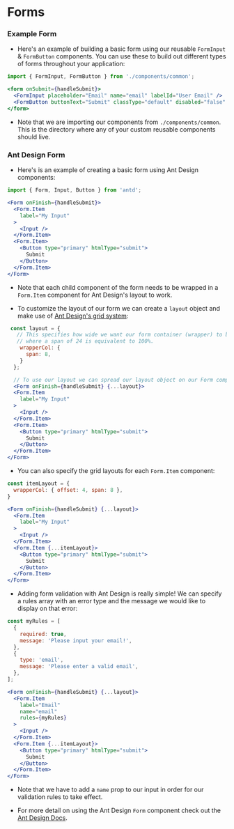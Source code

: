 # Forms

### Example Form

- Here's an example of building a basic form using our reusable `FormInput` & `FormButton` components. You can use these to build out different types of forms throughout your application:

```jsx
import { FormInput, FormButton } from './components/common';

<form onSubmit={handleSubmit}>
  <FormInput placeholder="Email" name="email" labelId="User Email" />
  <FormButton buttonText="Submit" classType="default" disabled="false" />
</form>
```

- Note that we are importing our components from `./components/common`. This is the directory where any of your custom reusable components should live.

### Ant Design Form

- Here's is an example of creating a basic form using Ant Design components:

```jsx
import { Form, Input, Button } from 'antd';

<Form onFinish={handleSubmit}>
  <Form.Item
    label="My Input"
  >
    <Input />
  </Form.Item>
  <Form.Item>
    <Button type="primary" htmlType="submit">
      Submit
    </Button>
  </Form.Item>
</Form>
```

- Note that each child component of the form needs to be wrapped in a `Form.Item` component for Ant Design's layout to work.

- To customize the layout of our form we can create a `layout` object and make use of <a href="https://ant.design/components/grid/" target="_blank">Ant Design's grid system</a>:

```jsx
 const layout = {
   // This specifies how wide we want our form container (wrapper) to be,
   // where a span of 24 is equivalent to 100%.
    wrapperCol: {
      span: 8,
    }
  };

  // To use our layout we can spread our layout object on our Form component:
  <Form onFinish={handleSubmit} {...layout}>
  <Form.Item
    label="My Input"
  >
    <Input />
  </Form.Item>
  <Form.Item>
    <Button type="primary" htmlType="submit">
      Submit
    </Button>
  </Form.Item>
</Form>
```

- You can also specify the grid layouts for each `Form.Item` component:

```jsx
const itemLayout = {
  wrapperCol: { offset: 4, span: 8 },
}

<Form onFinish={handleSubmit} {...layout}>
  <Form.Item
    label="My Input"
  >
    <Input />
  </Form.Item>
  <Form.Item {...itemLayout}>
    <Button type="primary" htmlType="submit">
      Submit
    </Button>
  </Form.Item>
</Form>
```

- Adding form validation with Ant Design is really simple! We can specify a rules array with an error type and the message we would like to display on that error:

```jsx
const myRules = [
  {
    required: true,
    message: 'Please input your email!',
  },
  {
    type: 'email',
    message: 'Please enter a valid email',
  },
];

<Form onFinish={handleSubmit} {...layout}>
  <Form.Item
    label="Email"
    name="email"
    rules={myRules}
  >
    <Input />
  </Form.Item>
  <Form.Item {...itemLayout}>
    <Button type="primary" htmlType="submit">
      Submit
    </Button>
  </Form.Item>
</Form>
```
- Note that we have to add a `name` prop to our input in order for our validation rules to take effect.

- For more detail on using the Ant Design `Form` component check out the <a href="https://ant.design/components/form/" target="_blank">Ant Design Docs</a>.